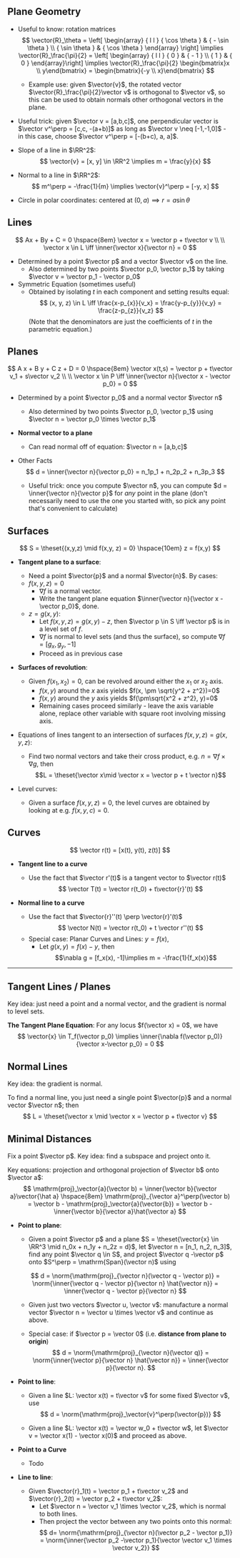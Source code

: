 ## Plane Geometry
- Useful to know: rotation matrices
$$
\vector{R}_\theta = \left[ \begin{array} { l l } { \cos \theta } & { - \sin \theta } \\ { \sin \theta } & { \cos \theta } \end{array} \right] \implies \vector{R}_\frac{\pi}{2} = \left[ \begin{array} { l l } { 0 } & { - 1 } \\ { 1 } & { 0 } \end{array}\right] \implies \vector{R}_\frac{\pi}{2} \begin{bmatrix}x \\ y\end{bmatrix} = \begin{bmatrix}{-y \\ x}\end{bmatrix}
$$

  - Example use: given $\vector{v}$, the rotated vector $\vector{R}_\frac{\pi}{2}\vector v$ is orthogonal to $\vector v$, so this can be used to obtain normals other orthogonal vectors in the plane.

- Useful trick: given $\vector v = [a,b,c]$, one perpendicular vector is $\vector v^\perp = [c,c, -(a+b)]$ as long as $\vector v \neq [-1,-1,0]$ - in this case, choose $\vector v^\perp = [-(b+c), a, a]$.

- Slope of a line in $\RR^2$: 
$$
\vector{v} = [x, y] \in \RR^2 \implies  m = \frac{y}{x}
$$

- Normal to a line in $\RR^2$: 
$$
m^\perp = -\frac{1}{m} \implies \vector{v}^\perp = [-y, x]
$$

- Circle in polar coordinates: centered at $(0, a) \implies r= a\sin\theta$

## Lines

$$
Ax + By + C = 0
\hspace{8em}
\vector x = \vector p + t\vector v \\ \\
\vector x \in L \iff \inner{\vector x}{\vector n} = 0
$$

- Determined by a point $\vector p$ and a vector $\vector v$ on the line.
	- Also determined by two points $\vector p_0, \vector p_1$ by taking $\vector v = \vector p_1 - \vector p_0$
- Symmetric Equation (sometimes useful)
	- Obtained by isolating $t$ in each component and setting results equal:
$$
(x, y, z) \in L \iff \frac{x-p_{x}}{v_x} = \frac{y-p_{y}}{v_y} = \frac{z-p_{z}}{v_z}
$$
	(Note that the denominators are just the coefficients of $t$ in the parametric equation.)

## Planes
$$
A x + B y + C z + D = 0
\hspace{8em}
\vector x(t,s) = \vector p + t\vector v_1 + s\vector v_2 \\ \\
\vector x \in P \iff \inner{\vector n}{\vector x - \vector p_0} = 0
$$

- Determined by a point $\vector p_0$ and a normal vector $\vector n$
	- Also determined by two points $\vector p_0, \vector p_1$ using $\vector n = \vector p_0 \times \vector p_1$

- **Normal vector to a plane**
	- Can read normal off of equation: $\vector n = [a,b,c]$

- Other Facts
	$$
	d =  \inner{\vector n}{\vector p_0} = n_1p_1 + n_2p_2 + n_3p_3
	$$

	- Useful trick: once you compute $\vector n$, you can compute $d = \inner{\vector n}{\vector p}$ for _any_ point in the plane (don't necessarily need to use the one you started with, so pick any point that's convenient to calculate)

## Surfaces
$$
S = \theset{(x,y,z) \mid f(x,y, z) = 0} \hspace{10em} z = f(x,y)
$$
- **Tangent plane to a surface**:
	- Need a point $\vector{p}$ and a normal $\vector{n}$. By cases:
	- $f(x,y, z) = 0$
		- $\nabla f$ is a normal vector.
		- Write the tangent plane equation $\inner{\vector n}{\vector x - \vector p_0}$, done.
	- $z = g(x,y)$:
		- Let $f(x, y, z) = g(x,y) - z$, then $\vector p \in S \iff \vector p$ is in a level set of $f$.
		- $\nabla f$ is normal to level sets (and thus the surface), so compute $\nabla f = [g_x, g_y, -1]$
		- Proceed as in previous case


- **Surfaces of revolution**:
	- Given $f(x_1 ,x_2) = 0$, can be revolved around either the $x_1$ or $x_2$ axis.
		- $f(x,y)$ around the $x$ axis yields $f(x, \pm \sqrt{y^2 + z^2})=0$
		- $f(x,y)$ around the $y$ axis yields $f(\pm\sqrt{x^2 + z^2}, y)=0$
		- Remaining cases proceed similarly - leave the axis variable alone, replace other variable with square root involving missing axis.

- Equations of lines tangent to an intersection of surfaces $f(x,y,z) = g(x,y,z)$:
	- Find two normal vectors and take their cross product, e.g. $n = \nabla f \times \nabla g$, then
	$$L = \theset{\vector x\mid \vector x = \vector p + t \vector n}$$

- Level curves:
	- Given a surface $f(x,y,z) = 0$, the level curves are obtained by looking at e.g. $f(x,y,c) = 0$.

## Curves
$$
\vector r(t) = [x(t), y(t), z(t)]
$$

- **Tangent line to a curve**
	- Use the fact that $\vector r'(t)$ is a tangent vector to $\vector r(t)$
$$
\vector T(t) = \vector r(t_0) + t\vector{r}'(t)
$$

- **Normal line to a curve**
	- Use the fact that $\vector{r}''(t) \perp \vector{r}'(t)$
$$
\vector N(t) = \vector r(t_0) + t \vector r''(t)
$$
	- Special case: Planar Curves and Lines: $y = f(x)$,
		- Let $g(x, y) = f(x) - y$, then
		$$\nabla g = [f_x(x), -1]\implies m = -\frac{1}{f_x(x)}$$



---

## Tangent Lines / Planes
Key idea: just need a point and a normal vector, and the gradient is normal to level sets.

**The Tangent Plane Equation**: 
For any locus $f(\vector x) = 0$, we have
$$
\vector{x} \in T_f(\vector p_0) \implies \inner{\nabla f(\vector p_0)}{\vector x-\vector p_0} = 0 
$$


## Normal Lines
Key idea: the gradient is normal.

To find a normal line, you just need a single point $\vector{p}$ and a normal vector $\vector n$; then $$
L = \theset{\vector x \mid \vector x = \vector p + t\vector v}
$$



## Minimal Distances
Fix a point $\vector p$. Key idea: find a subspace and project onto it.

Key equations: projection and orthogonal projection of $\vector b$ onto $\vector a$:
	$$
	\mathrm{proj}_\vector{a}(\vector b) = \inner{\vector b}{\vector a}\vector{\hat a}
	\hspace{8em}
	\mathrm{proj}_{\vector a}^\perp(\vector b) = \vector b - \mathrm{proj}_\vector{a}(\vector{b}) = \vector b - \inner{\vector b}{\vector a}\hat{\vector a}
	$$

- **Point to plane**:
	- Given a point $\vector p$ and a plane $S = \theset{\vector{x} \in \RR^3 \mid n_0x + n_1y + n_2z = d}$, let $\vector n = [n_1, n_2, n_3]$, find any point $\vector q \in S$, and project $\vector q -\vector p$ onto $S^\perp = \mathrm{Span}(\vector n)$ using

	$$
	d = \norm{\mathrm{proj}_{\vector n}(\vector q - \vector p)} = \norm{\inner{\vector q - \vector p}{\vector n} \hat{\vector n}} = \inner{\vector q - \vector p}{\vector n}
	$$

	- Given just two vectors $\vector u, \vector v$: manufacture a normal vector $\vector n = \vector u \times \vector v$ and continue as above.

	- Special case: if $\vector p = \vector 0$ (i.e. **distance from plane to origin**)
	$$
	d = \norm{\mathrm{proj}_{\vector n}(\vector q)} = \norm{\inner{\vector p}{\vector n} \hat{\vector n}} = \inner{\vector p}{\vector n}.
	$$

- **Point to line**:

	- Given a line $L: \vector x(t) = t\vector v$ for some fixed $\vector v$, use
	$$
	d = \norm{\mathrm{proj}_\vector{v}^\perp(\vector{p})}
	$$

	- Given a line $L: \vector x(t) = \vector w_0 + t\vector w$, let $\vector v = \vector x(1) - \vector x(0)$ and proceed as above.

- **Point to a Curve**
	- Todo

- **Line to line**:
	- Given $\vector{r}_1(t) = \vector p_1 + t\vector v_2$ and $\vector{r}_2(t) = \vector p_2 + t\vector v_2$:
		- Let $\vector n = \vector v_1 \times \vector v_2$, which is normal to both lines.
		- Then project the vector between any two points onto this normal:
	$$
	d= \norm{\mathrm{proj}_{\vector n}(\vector p_2 - \vector p_1)}
	= \norm{\inner{\vector p_2 -\vector p_1}{\vector \vector v_1 \times \vector v_2}}
	$$
